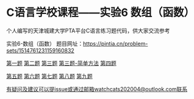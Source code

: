 # C语言学校课程——实验6 数组（函数）

个人编写的天津城建大学PTA平台C语言练习题代码，供大家交流参考

实验6-数组（函数） 题目网址：https://pintia.cn/problem-sets/1514761231159160832

[第一题](https://github.com/watch-cat/Experiment6_CProgramIntroduction/blob/master/question1.c)
[第二题](https://github.com/watch-cat/Experiment6_CProgramIntroduction/blob/master/question2.c)
[第三题](https://github.com/watch-cat/Experiment6_CProgramIntroduction/blob/master/question3.c)
[第三题-简单方法](https://github.com/watch-cat/Experiment6_CProgramIntroduction/blob/master/question3_easy.c)
[第四题](https://github.com/watch-cat/Experiment6_CProgramIntroduction/blob/master/question4.c)

[第五题](https://github.com/watch-cat/Experiment6_CProgramIntroduction/blob/master/question5.c)
[第六题](https://github.com/watch-cat/Experiment6_CProgramIntroduction/blob/master/question6.c)
[第七题](https://github.com/watch-cat/Experiment6_CProgramIntroduction/blob/master/question7.c)
[第八题](https://github.com/watch-cat/Experiment6_CProgramIntroduction/blob/master/question8.c)
[第九题](https://github.com/watch-cat/Experiment6_CProgramIntroduction/blob/master/question9.c)



有疑问及建议可以提issue或通过邮箱watchcats202004@outlook.com联系
